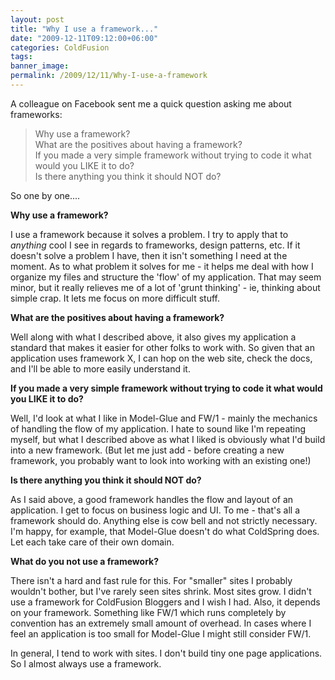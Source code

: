 ```yaml
---
layout: post
title: "Why I use a framework..."
date: "2009-12-11T09:12:00+06:00"
categories: ColdFusion 
tags: 
banner_image: 
permalink: /2009/12/11/Why-I-use-a-framework
---
```


A colleague on Facebook sent me a quick question asking me about frameworks:

<blockquote>
Why use a framework?<br/>
What are the positives about having a framework?<br/>
If you made a very simple framework without trying to code it what would you LIKE it to do?<br/>
Is there anything you think it should NOT do?<br/>
</blockquote>

So one by one....

<b>Why use a framework?</b><br/>

I use a framework because it solves a problem. I try to apply that to <i>anything</i> cool I see in regards to frameworks, design patterns, etc. If it doesn't solve a problem I have, then it isn't something I need at the moment. As to what problem it solves for me - it helps me deal with how I organize my files and structure the 'flow' of my application. That may seem minor, but it really relieves me of a lot of 'grunt thinking' - ie, thinking about simple crap. It lets me focus on more difficult stuff. 

<b>What are the positives about having a framework?</b><br/>

Well along with what I described above, it also gives my application a standard that makes it easier for other folks to work with. So given that an application uses framework X, I can hop on the web site, check the docs, and I'll be able to more easily understand it. 

<b>If you made a very simple framework without trying to code it what would you LIKE it to do?</b><br/>

Well, I'd look at what I like in Model-Glue and FW/1 - mainly the mechanics of handling the flow of my application. I hate to sound like I'm repeating myself, but what I described above as what I liked is obviously what I'd build into a new framework. (But let me just add - before creating a new framework, you probably want to look into working with an existing one!)

<b>Is there anything you think it should NOT do?</b><br/>

As I said above, a good framework handles the flow and layout of an application. I get to focus on business logic and UI. To me - that's all a framework should do. Anything else is cow bell and not strictly necessary. I'm happy, for example, that Model-Glue doesn't do what ColdSpring does. Let each take care of their own domain.

<b>What do you not use a framework?</b><br/>

There isn't a hard and fast rule for this. For "smaller" sites I probably wouldn't bother, but I've rarely seen sites shrink. Most sites grow. I didn't use a framework for ColdFusion Bloggers and I wish I had. Also, it depends on your framework. Something like FW/1 which runs completely by convention has an extremely small amount of overhead. In cases where I feel an application is too small for Model-Glue I might still consider FW/1. 

In general, I tend to work with sites. I don't build tiny one page applications. So I almost always use a framework.